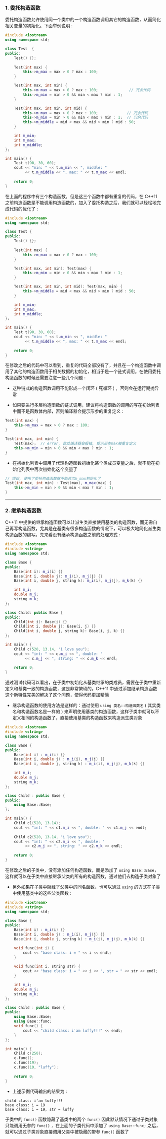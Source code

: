 ### 1. 委托构造函数

委托构造函数允许使用同一个类中的一个构造函数调用其它的构造函数，从而简化相关变量的初始化。下面举例说明 :
```cpp
#include <iostream>
using namespace std;

class Test  {
public:
    Test() {};
    
    Test(int max) {
        this->m_max = max > 0 ? max : 100;
    }

    Test(int max, int min) {
        this->m_max = max > 0 ? max : 100;              // 冗余代码
        this->m_min = min > 0 && min < max ? min : 1;   
    }

    Test(int max, int min, int mid) {
        this->m_max = max > 0 ? max : 100;             // 冗余代码
        this->m_min = min > 0 && min < max ? min : 1;  // 冗余代码
        this->m_middle = mid < max && mid > min ? mid : 50;
    }

    int m_min;
    int m_max;
    int m_middle;
};

int main() {
    Test t(90, 30, 60);
    cout << "min: " << t.m_min << ", middle: " 
         << t.m_middle << ", max: " << t.m_max << endl;
    
    return 0;
}
```

在上面的程序中有三个构造函数，但是这三个函数中都有重复的代码，在 C++11 之前构造函数是不能调用构造函数的，加入了委托构造之后，我们就可以轻松地完成代码的优化了 :
```cpp
#include <iostream>
using namespace std;

class Test {
public:
    Test() {};
    
    Test(int max) {
        this->m_max = max > 0 ? max : 100;
    }

    Test(int max, int min): Test(max) {
        this->m_min = min > 0 && min < max ? min : 1;
    }

    Test(int max, int min, int mid): Test(max, min) {
        this->m_middle = mid < max && mid > min ? mid : 50;
    }

    int m_min;
    int m_max;
    int m_middle;
};

int main() {
    Test t(90, 30, 60);
    cout << "min: " << t.m_min << ", middle: " 
         << t.m_middle << ", max: " << t.m_max << endl;
    
    return 0;
}
```

在修改之后的代码中可以看到，重复的代码全部没有了，并且在一个构造函数中调用了其他的构造函数用于相关数据的初始化，相当于是一个链式调用。在使用委托构造函数的时候还需要注意一些几个问题 :	

- 这种链式的构造函数调用不能形成一个闭环 ( 死循环 ) ，否则会在运行期抛异常

- 如果要进行多层构造函数的链式调用，建议将构造函数的调用的写在初始列表中而不是函数体内部，否则编译器会提示形参的重复定义 :
```cpp
Test(int max) {
    this->m_max = max > 0 ? max : 100;
}

Test(int max, int min) {
    Test(max);	// error, 此处编译器会报错, 提示形参max被重复定义
    this->m_min = min > 0 && min < max ? min : 1;
}
```

- 在初始化列表中调用了代理构造函数初始化某个类成员变量之后，就不能在初始化列表中再次初始化这个变量了
```cpp
// 错误, 使用了委托构造函数就不能再次m_max初始化了
Test(int max, int min) : Test(max), m_max(max) {
    this->m_min = min > 0 && min < max ? min : 1;
}
```


---
### 2. 继承构造函数

C++11 中提供的继承构造函数可以让派生类直接使用基类的构造函数，而无需自己再写构造函数，尤其是在基类有很多构造函数的情况下，可以极大地简化派生类构造函数的编写。先来看没有继承构造函数之前的处理方式 :
```cpp
#include <iostream>
#include <string>
using namespace std;

class Base {
public:
    Base(int i): m_i(i) {}
    Base(int i, double j): m_i(i), m_j(j) {}
    Base(int i, double j, string k): m_i(i), m_j(j), m_k(k) {}

    int m_i;
    double m_j;
    string m_k;
};

class Child: public Base {
public:
    Child(int i): Base(i) {}
    Child(int i, double j): Base(i, j) {}
    Child(int i, double j, string k): Base(i, j, k) {}
};

int main() {
    Child c(520, 13.14, "i love you");
    cout << "int: " << c.m_i << ", double: " 
         << c.m_j << ", string: " << c.m_k << endl;
    
    return 0;
}
```
通过测试代码可以看出，在子类中初始化从基类继承的类成员，需要在子类中重新定义和基类一致的构造函数，这是非常繁琐的，C++11 中通过添加继承构造函数这个新特性完美的解决了这个问题，使得代码更加精简

- 继承构造函数的使用方法是这样的：通过使用 `using 类名::构造函数名` ( 其实类名和构造函数名是一样的 ) 来声明使用基类的构造函数，这样子类中就可以不定义相同的构造函数了，直接使用基类的构造函数来构造派生类对象
```cpp
#include <iostream>
#include <string>
using namespace std;

class Base {
public:
    Base(int i) : m_i(i) {}
    Base(int i, double j) : m_i(i), m_j(j) {}
    Base(int i, double j, string k) : m_i(i), m_j(j), m_k(k) {}

    int m_i;
    double m_j;
    string m_k;
};

class Child : public Base {
public:
    using Base::Base;
};

int main() {
    Child c1(520, 13.14);
    cout << "int: " << c1.m_i << ", double: " << c1.m_j << endl;
    
    Child c2(520, 13.14, "i love you");
    cout << "int: " << c2.m_i << ", double: " 
         << c2.m_j << ", string: " << c2.m_k << endl;
    
    return 0;
}
```

在修改之后的子类中，没有添加任何构造函数，而是添加了 `using Base::Base;` 这样就可以在子类中直接继承父类的所有的构造函数，通过他们去构造子类对象了

- 另外如果在子类中隐藏了父类中的同名函数，也可以通过 `using` 的方式在子类中使用基类中的这些父类函数 :
```cpp
#include <iostream>
#include <string>
using namespace std;

class Base {
public:
    Base(int i) : m_i(i) {}
    Base(int i, double j) : m_i(i), m_j(j) {}
    Base(int i, double j, string k) : m_i(i), m_j(j), m_k(k) {}

    void func(int i) {
        cout << "base class: i = " << i << endl;
    }
    
    void func(int i, string str) {
        cout << "base class: i = " << i << ", str = " << str << endl;
    }

    int m_i;
    double m_j;
    string m_k;
};

class Child : public Base {
public:
    using Base::Base;
    using Base::func;
    void func() {
        cout << "child class: i'am luffy!!!" << endl;
    }
};

int main() {
    Child c(250);
    c.func();
    c.func(19);
    c.func(19, "luffy");
    
    return 0;
}
```

- 上述示例代码输出的结果为 :
```
child class: i'am luffy!!!
base class: i = 19
base class: i = 19, str = luffy
```
子类中的 `func()` 函数隐藏了基类中的两个 `func()` 因此默认情况下通过子类对象只能调用无参的 `func()` ，在上面的子类代码中添加了 `using Base::func;` 之后，就可以通过子类对象直接调用父类中被隐藏的带参 `func()` 函数了


